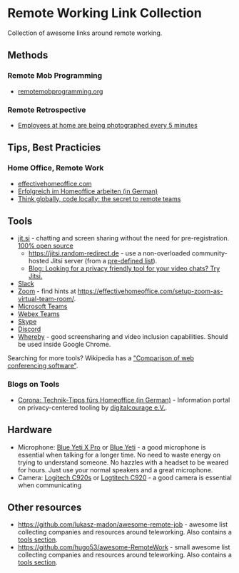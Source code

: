 # Remote Working Link Collection

Collection of awesome links around remote working.

## Methods

### Remote Mob Programming

* [remotemobprogramming.org](https://www.remotemobprogramming.org/)

### Remote Retrospective

* [Employees at home are being photographed every 5 minutes](https://www.businessinsider.com/work-from-home-sneek-webcam-picture-5-minutes-monitor-video-2020-3?r=DE&IR=T)

## Tips, Best Practicies

### Home Office, Remote Work

* [effectivehomeoffice.com](https://effectivehomeoffice.com/)
* [Erfolgreich im Homeoffice arbeiten (in German)](https://www.heise.de/hintergrund/Erfolgreich-im-Homeoffice-arbeiten-4681061.html)
* [Think globally, code locally: the secret to remote teams](https://www.atlassian.com/agile/teams/remote-teams)

## Tools

* [jit.si](https://meet.jit.si/) - chatting and screen sharing without the need for pre-registration. [100% open source](https://github.com/jitsi)
  * <https://jitsi.random-redirect.de> - use a non-overloaded community-hosted Jitsi server (from a [pre-defined list](https://github.com/tosterkamp/random-redirect/blob/master/res/jitsi_servers.lst)).
  * [Blog: Looking for a privacy friendly tool for your video chats? Try Jitsi.](https://www.bitsoffreedom.nl/2020/03/26/looking-for-a-privacy-friendly-tool-for-your-video-chats-try-jitsi/)
* [Slack](https://slack.com/intl/de-de/)
* [Zoom](https://zoom.us/) - find hints at <https://effectivehomeoffice.com/setup-zoom-as-virtual-team-room/>.
* [Microsoft Teams](https://products.office.com/de-de/microsoft-teams/group-chat-software)
* [Webex Teams](https://www.webex.com/de/team-collaboration.html)
* [Skype](https://www.skype.com/)
* [Discord](https://discordapp.com/)
* [Whereby](https://whereby.com/) - good screensharing and video inclusion capabilities. Should be used inside Google Chrome.

Searching for more tools? Wikipedia has a ["Comparison of web conferencing software"](https://en.wikipedia.org/wiki/Comparison_of_web_conferencing_software).

### Blogs on Tools

* [Corona: Technik-Tipps fürs Homeoffice (in German)](https://digitalcourage.de/blog/2020/corona-homeoffice-tipps) - Information portal on privacy-centered tooling by [digitalcourage e.V.](https://digitalcourage.de/).

## Hardware

* Microphone: [Blue Yeti X Pro](https://www.idealo.de/preisvergleich/OffersOfProduct/7018328_-yeti-x-pro-blackout-blue-microphones.html) or [Blue Yeti](https://www.idealo.de/preisvergleich/OffersOfProduct/4820546_-yeti-schwarz-blue-microphones.html) - a good microphone is essential when talking for a longer time. No need to waste energy on trying to understand someone. No hazzles with a headset to be weared for hours. Just use your normal speakers and a great microphone.
* Camera: [Logitech C920s](https://www.idealo.de/preisvergleich/OffersOfProduct/6647247_-c920s-logitech.html) or [Logtitech C920](https://www.idealo.de/preisvergleich/OffersOfProduct/3070374_-hd-pro-c920-logitech.html) - a good camera is essential when communicating

## Other resources

* <https://github.com/lukasz-madon/awesome-remote-job> - awesome list collecting companies and resources around teleworking. Also contains a [tools section](https://github.com/lukasz-madon/awesome-remote-job#tools).
* <https://github.com/hugo53/awesome-RemoteWork> - small awesome list collecting companies and resources around teleworking. Also contains a [tools section](https://github.com/hugo53/awesome-RemoteWork#software).
